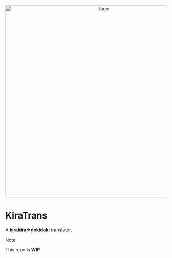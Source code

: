 <div align="center">
    <image src='./logo_with_text.png' width="600px" alt='logo'></image>
</div>

# KiraTrans
A **kirakira☆dokidoki** translator.

> [!NOTE]  
> This repo is **WIP**
